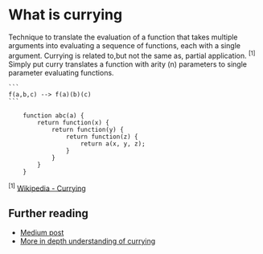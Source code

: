 # What is currying
Technique to translate the evaluation of a function that takes multiple arguments into evaluating a sequence of functions,
each with a single argument. Currying is related to,but not the same as, partial application. <sup>[1]</sup>
Simply put curry translates a function with arity (n) parameters to single parameter evaluating functions.

    ```
    f(a,b,c) --> f(a)(b)(c)
    ```

```
    function abc(a) {
        return function(x) {
            return function(y) {
                return function(z) {
                    return a(x, y, z);
                }
            }
        }
    }
```

<sup>[1]</sup> [Wikipedia - Currying](http://2ality.com/2017/11/currying-in-js.html)

## Further reading
 * [Medium post](https://medium.com/javascript-scene/master-the-javascript-interview-what-is-functional-programming-7f218c68b3a0)
 * [More in depth understanding of currying](http://2ality.com/2017/11/currying-in-js.html)
